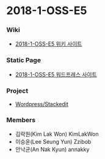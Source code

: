 # 2018-1-OSS-E5

### Wiki
  - [2018-1-OSS-E5 위키 사이트](https://github.com/18-1-SKKU-OSS/2018-1-OSS-E5/wiki)
  
### Static Page
  - [2018-1-OSS-E5 워드프레스 사이트](http://54.165.130.176/wordpress/)

### Project
  - [Wordpress/Stackedit](https://github.com/benweet/stackedit)

### Members
  - 김락원(Kim Lak Won) KimLakWon
  - 이승윤(Lee Seung Yun) Zzibob
  - 안낙균(An Nak Kyun) annakky 
